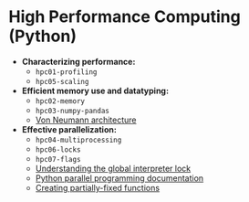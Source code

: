 # High Performance Computing (Python)

- **Characterizing performance:**
    - `hpc01-profiling`
    - `hpc05-scaling`
- **Efficient memory use and datatyping:**
    - `hpc02-memory`
    - `hpc03-numpy-pandas`
    - [Von Neumann architecture](https://theartofhpc.com/istc/sequential.html)
- **Effective parallelization:**
    - `hpc04-multiprocessing`
    - `hpc06-locks`
    - `hpc07-flags`
    - [Understanding the global interpreter lock](https://realpython.com/python-gil/)
    - [Python parallel programming documentation](https://wiki.python.org/moin/ParallelProcessing%C2%A0)
    - [Creating partially-fixed functions](https://www.pythontutorial.net/python-basics/python-partial-functions/)
